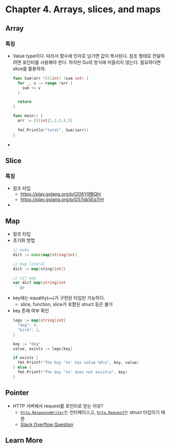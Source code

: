 # Chapter 4. Arrays, slices, and maps

## Array

### 특징
- Value type이다. 따라서 함수에 인자로 넘기면 값이 복사된다. 참조 형태로 전달하려면 포인터를 사용해야 한다. 하지만 Go의 방식에 어울리지 않는다. 필요하다면 slice를 활용하자.
  ```go
  func Sum(arr *[5]int) (sum int) {
    for _, v := range *arr {
      sum += v
    }

    return
  }

  func main() {
    arr := [5]int{1,2,3,4,5}
    
    fmt.Println("total", Sum(&arr))
  }
  ```
- 

## Slice

### 특징
- 참조 타입
  - https://play.golang.org/p/l206Yl9BQhj
  - https://play.golang.org/p/G57qb5Eq7rH
- 

## Map
- 참조 타입
- 초기화 방법
  ```go
  // make
  dict := make(map[string]int)

  // map literal
  dict := map[sting]int{}

  // nil map
  var dict map[string]int
  ```go
  
  ```
- key에는 equality(`==`)가 구현된 타입만 가능하다.
  - slice, function, slice가 포함된 struct 등은 불가
- key 존재 여부 확인
  ```go
  legs := map[string]int{
    "dog": 4,
    "bird": 2,
  }

  key := "dog"
  value, exists := legs[key]

  if exists {
    fmt.Printf("The key '%s' has value %d\n", key, value)
  } else {
    fmt.Printf("The key '%s' does not exist\n", key)
  }
  ```

## Pointer

- HTTP 서버에서 request를 포인터로 받는 이유?
  - [`http.ResponseWriter`](https://golang.org/pkg/net/http/#ResponseWriter)는 인터페이스고, [`http.Request`](https://golang.org/pkg/net/http/#Request)는 struct 타입이기 때문
  - [Stack Overflow Question](https://stackoverflow.com/questions/13255907/in-go-http-handlers-why-is-the-responsewriter-a-value-but-the-request-a-pointer)


## Learn More
